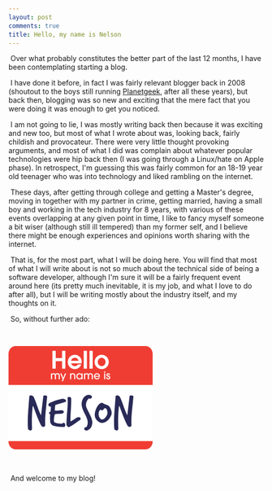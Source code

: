 ```yaml
---
layout: post
comments: true
title: Hello, my name is Nelson
---
```




​	Over what probably constitutes the better part of the last 12 months, I have been contemplating starting a blog.

​	I have done it before, in fact I was fairly relevant blogger back in 2008 (shoutout to the boys still running [Planetgeek](http://planetgeek.org), after all these years), but back then, blogging was so new and exciting that the mere fact that you were doing it was enough to get you noticed.

​	I am not going to lie, I was mostly writing back then because it was exciting and new too, but most of what I wrote about was, looking back, fairly childish and provocateur. There were very little thought provoking arguments, and most of what I did was complain about whatever popular technologies were hip back then (I was going through a Linux/hate on Apple phase). In retrospect, I'm guessing this was fairly common for an 18-19 year old teenager who was into technology and liked rambling on the internet. 

​	These days, after getting through college and getting a Master's degree, moving in together with my partner in crime, getting married, having a small boy  and working in the tech industry for 8 years, with various of these events overlapping at any given point in time, I like to fancy myself someone a bit wiser (although still ill tempered) than my former self, and I believe there might be enough experiences and opinions worth sharing with the internet.

​	That is, for the most part, what I will be doing here. You will find that most of what I will write about is not so much about the technical side of being a software developer, although I'm sure it will be a fairly frequent event around here (its pretty much inevitable, it is my job, and what I love to do after all), but I will be writing mostly about the industry itself, and my thoughts on it.

​	So, without further ado:

​								

![myNameIsNelson](..\images\myNameIsNelson.png)

​	

​	And welcome to my blog!